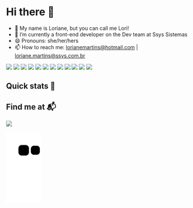 # Hi there 👋

- 👋 My name is Loriane, but you can call me Lori!
- 🌱 I’m currently a front-end developer on the Dev team at Ssys Sistemas
- 😄 Pronouns: she/her/hers
- 📫 How to reach me: lorianemartins@hotmail.com | loriane.martins@ssys.com.br

<div style="inline-block"> 
  <img src="https://cdn.jsdelivr.net/gh/devicons/devicon/icons/python/python-original.svg" height=20px/> 
  <img src="https://cdn.jsdelivr.net/gh/devicons/devicon/icons/django/django-plain.svg" height=20px/>
  <img src="https://cdn.jsdelivr.net/gh/devicons/devicon/icons/mysql/mysql-original.svg" height=20px/> 
  <img src="https://cdn.jsdelivr.net/gh/devicons/devicon/icons/html5/html5-original.svg" height=20px/> 
  <img src="https://cdn.jsdelivr.net/gh/devicons/devicon/icons/css3/css3-original.svg" height=20px/> 
  <img src="https://cdn.jsdelivr.net/gh/devicons/devicon/icons/javascript/javascript-original.svg" height=20px/>
  <img src="https://cdn.jsdelivr.net/gh/devicons/devicon/icons/sass/sass-original.svg" height=20px/>
  <img src="https://cdn.jsdelivr.net/gh/devicons/devicon/icons/vuejs/vuejs-original.svg" height=20px/>
  <img src="https://cdn.jsdelivr.net/gh/devicons/devicon/icons/wordpress/wordpress-plain.svg" height=20px/>
  <img src="https://cdn.jsdelivr.net/gh/devicons/devicon/icons/figma/figma-original.svg" height=20px/>
  <img src="https://cdn.jsdelivr.net/gh/devicons/devicon/icons/gitlab/gitlab-original.svg" height=20px/>
  <img src="https://cdn.jsdelivr.net/gh/devicons/devicon/icons/jira/jira-original-wordmark.svg" height=20px/>
</div>

## Quick stats 🚀

## Find me at 📬

<a href="https://www.linkedin.com/in/lorianemartins/" target="_blank"><img src="https://img.shields.io/badge/LinkedIn-0077B5?style=for-the-badge&logo=linkedin&logoColor=white" /></a>


![Snake animation](https://github.com/LorianeMartins/LorianeMartins/blob/output/github-contribution-grid-snake.svg)




